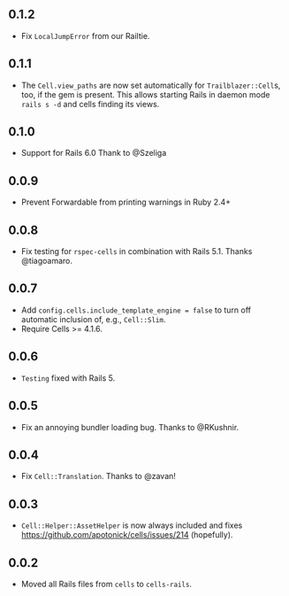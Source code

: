 ## 0.1.2

* Fix `LocalJumpError` from our Railtie.

## 0.1.1

* The `Cell.view_paths` are now set automatically for `Trailblazer::Cell`s, too, if the gem is present. This allows starting Rails in daemon mode `rails s -d` and cells finding its views.

## 0.1.0

* Support for Rails 6.0 Thank to @Szeliga

## 0.0.9

* Prevent Forwardable from printing warnings in Ruby 2.4+

## 0.0.8

* Fix testing for `rspec-cells` in combination with Rails 5.1. Thanks @tiagoamaro.

## 0.0.7

* Add `config.cells.include_template_engine = false` to turn off automatic
inclusion of, e.g., `Cell::Slim`.
* Require Cells >= 4.1.6.

## 0.0.6

* `Testing` fixed with Rails 5.

## 0.0.5

* Fix an annoying bundler loading bug. Thanks to @RKushnir.

## 0.0.4

* Fix `Cell::Translation`. Thanks to @zavan!

## 0.0.3

* `Cell::Helper::AssetHelper` is now always included and fixes https://github.com/apotonick/cells/issues/214 (hopefully).

## 0.0.2

* Moved all Rails files from `cells` to `cells-rails`.
